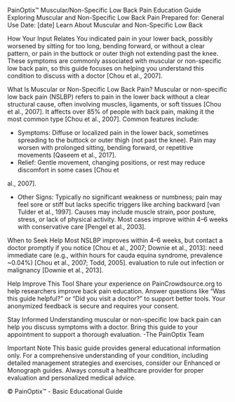 PainOptix™ Muscular/Non-Specific Low Back Pain
Education Guide
Exploring Muscular and Non-Specific Low Back Pain
Prepared for: General Use
Date: [date]
Learn About Muscular and Non-Specific Low Back

How Your Input Relates
You indicated pain in your lower back, possibly worsened by sitting for too long, bending forward, or
without a clear pattern, or pain in the buttock or outer thigh not extending past the knee. These
symptoms are commonly associated with muscular or non-specific low back pain, so this guide focuses
on helping you understand this condition to discuss with a doctor [Chou et al., 2007].

What Is Muscular or Non-Specific Low Back Pain?
Muscular or non-specific low back pain (NSLBP) refers to pain in the lower back without a clear
structural cause, often involving muscles, ligaments, or soft tissues [Chou et al., 2007]. It affects over
85% of people with back pain, making it the most common type [Chou et al., 2007]. Common features
include:
- Symptoms: Diffuse or localized pain in the lower back, sometimes spreading to the buttock or outer
thigh (not past the knee). Pain may worsen with prolonged sitting, bending forward, or repetitive
movements [Qaseem et al., 2017].
- Relief: Gentle movement, changing positions, or rest may reduce discomfort in some cases [Chou et

al., 2007].
- Other Signs: Typically no significant weakness or numbness; pain may feel sore or stiff but lacks
specific triggers like arching backward [van Tulder et al., 1997].
Causes may include muscle strain, poor posture, stress, or lack of physical activity. Most cases improve
within 4–6 weeks with conservative care [Pengel et al., 2003].

When to Seek Help
Most NSLBP improves within 4–6 weeks, but contact a doctor promptly if you notice [Chou et al., 2007;
Downie et al., 2013]:
need immediate care (e.g., within hours for cauda equina syndrome, prevalence ~0.04%) [Chou et
al., 2007; Todd, 2005].
evaluation to rule out infection or malignancy [Downie et al., 2013].

Help Improve This Tool
Share your experience on PainCrowdsource.org to help researchers improve back pain education.
Answer questions like “Was this guide helpful?” or “Did you visit a doctor?” to support better tools. Your
anonymized feedback is secure and requires your consent.

Stay Informed
Understanding muscular or non-specific low back pain can help you discuss symptoms with a doctor.
Bring this guide to your appointment to support a thorough evaluation.
-The PainOptix Team

Important Note
This basic guide provides general educational information only. For a comprehensive understanding of your condition, including detailed management strategies and exercises, consider our Enhanced or Monograph guides. Always consult a healthcare provider for proper evaluation and personalized medical advice.

© PainOptix™ - Basic Educational Guide
